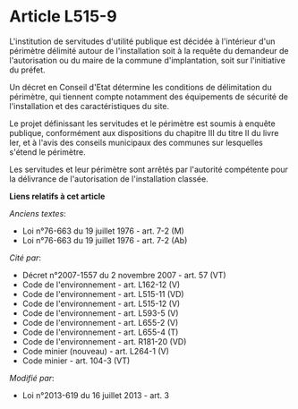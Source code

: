 # Article L515-9

L'institution de servitudes d'utilité publique est décidée à l'intérieur d'un périmètre délimité autour de l'installation
soit à la requête du demandeur de l'autorisation ou du maire de la commune d'implantation, soit sur l'initiative du préfet. 

Un décret en Conseil d'Etat détermine les conditions de délimitation du périmètre, qui tiennent compte notamment des
équipements de sécurité de l'installation et des caractéristiques du site. 

Le projet définissant les servitudes et le périmètre est soumis à enquête publique, conformément aux dispositions du chapitre
III du titre II du livre Ier, et à l'avis des conseils municipaux des communes sur lesquelles s'étend le périmètre. 

Les servitudes et leur périmètre sont arrêtés par l'autorité compétente pour la délivrance de l'autorisation de
l'installation classée.

**Liens relatifs à cet article**

_Anciens textes_:

  - Loi n°76-663 du 19 juillet 1976 - art. 7-2 (M)
  - Loi n°76-663 du 19 juillet 1976 - art. 7-2 (Ab)

_Cité par_:

  - Décret n°2007-1557 du 2 novembre 2007 - art. 57 (VT)
  - Code de l'environnement - art. L162-12 (V)
  - Code de l'environnement - art. L515-11 (VD)
  - Code de l'environnement - art. L515-12 (V)
  - Code de l'environnement - art. L593-5 (V)
  - Code de l'environnement - art. L655-2 (V)
  - Code de l'environnement - art. L655-4 (T)
  - Code de l'environnement - art. R181-20 (VD)
  - Code minier (nouveau) - art. L264-1 (V)
  - Code minier - art. 104-3 (VT)

_Modifié par_:

  - Loi n°2013-619 du 16 juillet 2013 - art. 3
